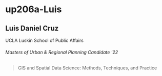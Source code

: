 # up206a-Luis
## Luis Daniel Cruz
UCLA Luskin School of Public Affairs
###### Masters of Urban & Regional Planning Candidate '22
>GIS and Spatial Data Science:
>Methods, Techniques, and Practice 
